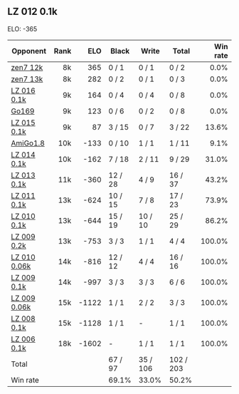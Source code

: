 ## LZ 012 0.1k ##

ELO: -365

Opponent | Rank | ELO | Black | Write | Total | Win rate
---------|-----:|----:|-------|-------|-------|-------:
[zen7 12k](zen7%2012k.md) | 8k | 365 | 0 / 1 | 0 / 1 | 0 / 2 | 0.0%
[zen7 13k](zen7%2013k.md) | 8k | 282 | 0 / 2 | 0 / 1 | 0 / 3 | 0.0%
[LZ 016 0.1k](LZ%20016%200.1k.md) | 9k | 164 | 0 / 4 | 0 / 4 | 0 / 8 | 0.0%
[Go169](Go169.md) | 9k | 123 | 0 / 6 | 0 / 2 | 0 / 8 | 0.0%
[LZ 015 0.1k](LZ%20015%200.1k.md) | 9k | 87 | 3 / 15 | 0 / 7 | 3 / 22 | 13.6%
[AmiGo1.8](AmiGo1.8.md) | 10k | -133 | 0 / 10 | 1 / 1 | 1 / 11 | 9.1%
[LZ 014 0.1k](LZ%20014%200.1k.md) | 10k | -162 | 7 / 18 | 2 / 11 | 9 / 29 | 31.0%
[LZ 013 0.1k](LZ%20013%200.1k.md) | 11k | -360 | 12 / 28 | 4 / 9 | 16 / 37 | 43.2%
[LZ 011 0.1k](LZ%20011%200.1k.md) | 13k | -624 | 10 / 15 | 7 / 8 | 17 / 23 | 73.9%
[LZ 010 0.1k](LZ%20010%200.1k.md) | 13k | -644 | 15 / 19 | 10 / 10 | 25 / 29 | 86.2%
[LZ 009 0.2k](LZ%20009%200.2k.md) | 13k | -753 | 3 / 3 | 1 / 1 | 4 / 4 | 100.0%
[LZ 010 0.06k](LZ%20010%200.06k.md) | 14k | -816 | 12 / 12 | 4 / 4 | 16 / 16 | 100.0%
[LZ 009 0.1k](LZ%20009%200.1k.md) | 14k | -997 | 3 / 3 | 3 / 3 | 6 / 6 | 100.0%
[LZ 009 0.06k](LZ%20009%200.06k.md) | 15k | -1122 | 1 / 1 | 2 / 2 | 3 / 3 | 100.0%
[LZ 008 0.1k](LZ%20008%200.1k.md) | 15k | -1128 | 1 / 1 | - | 1 / 1 | 100.0%
[LZ 006 0.1k](LZ%20006%200.1k.md) | 18k | -1602 | - | 1 / 1 | 1 / 1 | 100.0%
Total | | | 67 / 97 | 35 / 106 | 102 / 203 | 
Win rate| | | 69.1% | 33.0% | 50.2% | 
